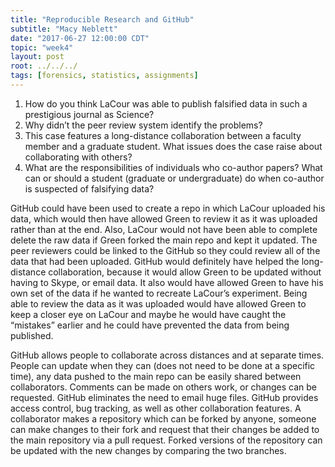 ```yaml
---
title: "Reproducible Research and GitHub"
subtitle: "Macy Neblett"
date: "2017-06-27 12:00:00 CDT"
topic: "week4"
layout: post
root: ../../../
tags: [forensics, statistics, assignments]
---
```

 
1.	How do you think LaCour was able to publish falsified data in such a prestigious journal as Science?
2.	Why didn’t the peer review system identify the problems?
3.	This case features a long-distance collaboration between a faculty member and a graduate student. What issues does the case raise about collaborating with others?
4.	What are the responsibilities of individuals who co-author papers? What can or should a student (graduate or undergraduate) do when co-author is suspected of falsifying data?

GitHub could have been used to create a repo in which LaCour uploaded his data, which would then have allowed Green to review it as it was uploaded rather than at the end. Also, LaCour would not have been able to complete delete the raw data if Green forked the main repo and kept it updated. The peer reviewers could be linked to the GitHub so they could review all of the data that had been uploaded. GitHub would definitely have helped the long-distance collaboration, because it would allow Green to be updated without having to Skype, or email data. It also would have allowed Green to have his own set of the data if he wanted to recreate LaCour’s experiment. Being able to review the data as it was uploaded would have allowed Green to keep a closer eye on LaCour and maybe he would have caught the “mistakes” earlier and he could have prevented the data from being published.

GitHub allows people to collaborate across distances and at separate times. People can update when they can (does not need to be done at a specific time), any data pushed to the main repo can be easily shared between collaborators. Comments can be made on others work, or changes can be requested. GitHub eliminates the need to email huge files. GitHub provides access control, bug tracking, as well as other collaboration features. A collaborator makes a repository which can be forked by anyone, someone can make changes to their fork and request that their changes be added to the main repository via a pull request. Forked versions of the repository can be updated with the new changes by comparing the two branches.

